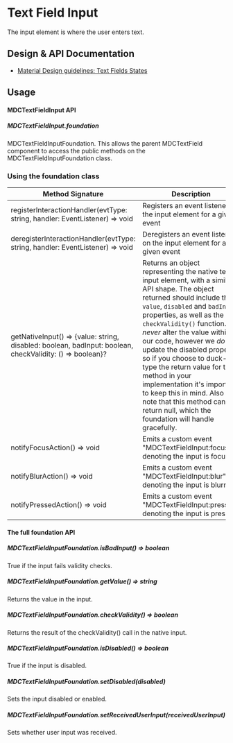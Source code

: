 <!--docs:
title: "Text Field Input"
layout: detail
section: components
excerpt: "The input element is where the user enters text"
iconId: input
path: /catalog/input-controls/text-fields/input/
-->

# Text Field Input

The input element is where the user enters text.

## Design & API Documentation

<ul class="icon-list">
  <li class="icon-list-item icon-list-item--spec">
    <a href="https://material.io/guidelines/components/text-fields.html#text-fields-states">Material Design guidelines: Text Fields States</a>
  </li>
</ul>


## Usage

#### MDCTextFieldInput API

##### MDCTextFieldInput.foundation

MDCTextFieldInputFoundation. This allows the parent MDCTextField component to access the public methods on the MDCTextFieldInputFoundation class.

### Using the foundation class


Method Signature | Description
--- | ---
registerInteractionHandler(evtType: string, handler: EventListener) => void | Registers an event listener on the input element for a given event
deregisterInteractionHandler(evtType: string, handler: EventListener) => void | Deregisters an event listener on the input element for a given event
getNativeInput() => {value: string, disabled: boolean, badInput: boolean, checkValidity: () => boolean}? | Returns an object representing the native text input element, with a similar API shape. The object returned should include the `value`, `disabled` and `badInput` properties, as well as the `checkValidity()` function. We _never_ alter the value within our code, however we _do_ update the disabled property, so if you choose to duck-type the return value for this method in your implementation it's important to keep this in mind. Also note that this method can return null, which the foundation will handle gracefully.
notifyFocusAction() => void | Emits a custom event "MDCTextFieldInput:focus" denoting the input is focused
notifyBlurAction() => void | Emits a custom event "MDCTextFieldInput:blur" denoting the input is blurred
notifyPressedAction() => void | Emits a custom event "MDCTextFieldInput:pressed" denoting the input is pressed

#### The full foundation API

##### MDCTextFieldInputFoundation.isBadInput() => boolean

True if the input fails validity checks.

##### MDCTextFieldInputFoundation.getValue() => string

Returns the value in the input.

##### MDCTextFieldInputFoundation.checkValidity() => boolean

Returns the result of the checkValidity() call in the native input.

##### MDCTextFieldInputFoundation.isDisabled() => boolean

True if the input is disabled.

##### MDCTextFieldInputFoundation.setDisabled(disabled)

Sets the input disabled or enabled.

##### MDCTextFieldInputFoundation.setReceivedUserInput(receivedUserInput)

Sets whether user input was received.
